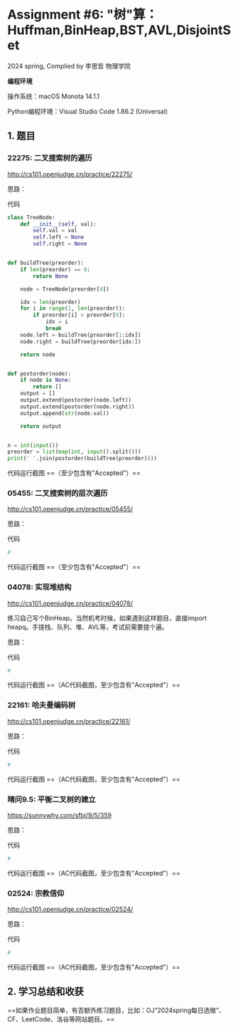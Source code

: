 # Assignment #6: "树"算：Huffman,BinHeap,BST,AVL,DisjointSet

2024 spring, Complied by 李思哲 物理学院



**编程环境**

操作系统：macOS Monota 14.1.1

Python编程环境：Visual Studio Code 1.86.2 (Universal)



## 1. 题目

### 22275: 二叉搜索树的遍历

http://cs101.openjudge.cn/practice/22275/



思路：



代码

```python
class TreeNode:
    def __init__(self, val):
        self.val = val
        self.left = None
        self.right = None


def buildTree(preorder):
    if len(preorder) == 0:
        return None

    node = TreeNode(preorder[0])

    idx = len(preorder)
    for i in range(1, len(preorder)):
        if preorder[i] > preorder[0]:
            idx = i
            break
    node.left = buildTree(preorder[1:idx])
    node.right = buildTree(preorder[idx:])

    return node


def postorder(node):
    if node is None:
        return []
    output = []
    output.extend(postorder(node.left))
    output.extend(postorder(node.right))
    output.append(str(node.val))

    return output


n = int(input())
preorder = list(map(int, input().split()))
print(' '.join(postorder(buildTree(preorder))))

```



代码运行截图 ==（至少包含有"Accepted"）==





### 05455: 二叉搜索树的层次遍历

http://cs101.openjudge.cn/practice/05455/



思路：



代码

```python
# 

```



代码运行截图 ==（至少包含有"Accepted"）==





### 04078: 实现堆结构

http://cs101.openjudge.cn/practice/04078/

练习自己写个BinHeap。当然机考时候，如果遇到这样题目，直接import heapq。手搓栈、队列、堆、AVL等，考试前需要搓个遍。



思路：



代码

```python
# 

```



代码运行截图 ==（AC代码截图，至少包含有"Accepted"）==





### 22161: 哈夫曼编码树

http://cs101.openjudge.cn/practice/22161/



思路：



代码

```python
# 

```



代码运行截图 ==（AC代码截图，至少包含有"Accepted"）==





### 晴问9.5: 平衡二叉树的建立

https://sunnywhy.com/sfbj/9/5/359



思路：



代码

```python
# 

```



代码运行截图 ==（AC代码截图，至少包含有"Accepted"）==





### 02524: 宗教信仰

http://cs101.openjudge.cn/practice/02524/



思路：



代码

```python
# 

```



代码运行截图 ==（AC代码截图，至少包含有"Accepted"）==





## 2. 学习总结和收获

==如果作业题目简单，有否额外练习题目，比如：OJ“2024spring每日选做”、CF、LeetCode、洛谷等网站题目。==





